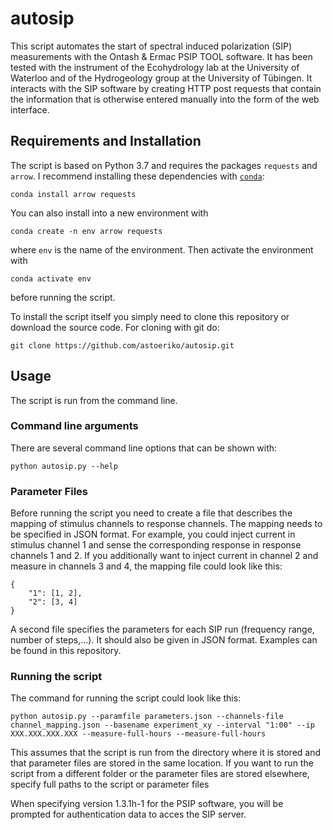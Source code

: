 # autosip

This script automates the start of spectral induced polarization (SIP) measurements with the Ontash & Ermac PSIP TOOL software.
It has been tested with the instrument of the Ecohydrology lab at the University of Waterloo and of the Hydrogeology group at the University of Tübingen.
It interacts with the SIP software by creating HTTP post requests that contain the information that is otherwise entered manually into the form of the web interface.

## Requirements and Installation
The script is based on Python 3.7 and requires the packages `requests` and `arrow`.
I recommend installing these dependencies with [`conda`](https://docs.conda.io/en/latest/index.html):
```
conda install arrow requests
```
You can also install into a new environment with
```
conda create -n env arrow requests 
```
where `env` is the name of the environment.
Then activate the environment with
```
conda activate env
```
before running the script.

To install the script itself you simply need to clone this repository or download the source code.
For cloning with git do:
```
git clone https://github.com/astoeriko/autosip.git
```

## Usage
The script is run from the command line.

### Command line arguments
There are several command line options that can be shown with:
```
python autosip.py --help
```

### Parameter Files
Before running the script you need to create a file that describes the mapping of stimulus channels to response channels.
The mapping needs to be specified in JSON format.
For example, you could inject current in stimulus channel 1 and sense the corresponding response in response channels 1 and 2.
If you additionally want to inject current in channel 2 and measure in channels 3 and 4, the mapping file could look like this:
```
{
	"1": [1, 2],
	"2": [3, 4]
}
```

A second file specifies the parameters for each SIP run (frequency range, number of steps,...).
It should also be given in JSON format.
Examples can be found in this repository.

### Running the script
The command for running the script could look like this:
```
python autosip.py --paramfile parameters.json --channels-file channel_mapping.json --basename experiment_xy --interval "1:00" --ip XXX.XXX.XXX.XXX --measure-full-hours --measure-full-hours
```
This assumes that the script is run from the directory where it is stored and that parameter files are stored in the same location.
If you want to run the script from a different folder or the parameter files are stored elsewhere, specify full paths to the script or parameter files

When specifying version 1.3.1h-1 for the PSIP software, you will be prompted for authentication data to acces the SIP server.
